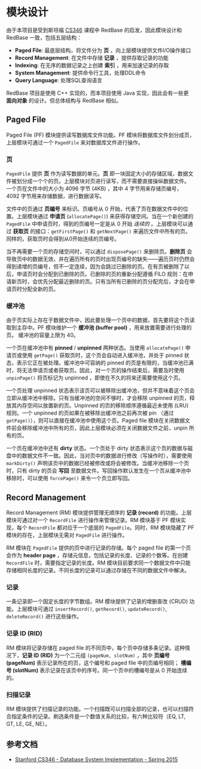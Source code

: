 # 模块设计

由于本项目是受到斯坦福 [CS346][cs346] 课程中 RedBase 的启发，因此模块设计和 RedBase 一致，包括五层结构：

+ **Paged File**: 最底层结构，将文件分为 **页** ，向上层模块提供文件I/O操作接口
+ **Record Management**: 在文件中存储 **记录** ，提供存取记录的功能
+ **Indexing**: 在无序的数据记录之上创建 **索引** ，用来加速记录的存取
+ **System Management**: 提供命令行工具，处理DDL命令
+ **Query Language**: 处理SQL查询语言

RedBase 项目是使用 C++ 实现的，而本项目使用 Java 实现，因此会有一些更 **面向对象** 的设计。但总体结构与 RedBase 相似。

## Paged File

Paged File (PF) 模块提供读写数据库文件功能。PF 模块将数据库文件划分成页，上层模块可通过一个 `PagedFile` 来对数据库文件进行操作。

### 页

`PagedFile` 提供 **页** 作为读写数据的单元。**页** 即一块固定大小的存储区域，数据文件被划分成一个个的页。上层模块对页进行读写，而不需要直接操纵数据文件。 一个页在文件中的大小为 4096 字节 (4KB) ，其中 4 字节用来存储页编号， 4092 字节用来存储数据，进行数据读写。

文件中的页通过 **页编号** 来标识。页编号从 0 开始，代表了页在数据文件中的位置。上层模块通过 **申请页** (`allocatePage()`) 来获得存储空间。当在一个新创建的 `PagedFile` 中申请页时，得到的页编号一定是从 0 开始 _连续的_ 。上层模块可以通过 **获取页** 的接口：`getFirstPage()` 和 `getNextPage()` 来遍历文件中所有的页。同样的，获取页时会得到从0开始连续的页编号。

当不再需要一个页的存储空间时，可以通过 `disposePage()` 来删除页。**删除页** 会导致页中的数据无效，并在遍历所有的页时出现页编号的缺失——遍历页时仍然会得到递增的页编号，但不一定连续，因为会跳过已删除的页。在有页被删除了以后，申请页时会分配到已删除的页。已删除的页的重新分配遵循 FILO 规则：在申请新页时，会优先分配最近删除的页。只有当所有已删除的页分配完后，才会在申请页时分配全新的页。

### 缓冲池

由于页实际上存在于数据文件中，因此要处理一个页中的数据，首先要将这个页读取到主存中。PF 模块维护一个 **缓冲池 (buffer pool)** ，用来放置需要进行处理的页。 缓冲池的容量上限为 40。

一个页在缓冲池中有 **pinned** / **unpinned** 两种状态。当使用 `allocatePage()` 申请页或使用 `getPage()` 获取页时，这个页会自动进入缓冲池，并处于 pinned 状态，表示它正在被处理。缓冲池中可容纳的 pinned 的页是有限的，当缓冲池已满时，将无法申请页或者获取页。因此，对一个页的操作结束后，需要及时使用 `unpinPage()` 将页标记为 unpinned ，即使在不久的将来还需要使用这个页。

一个页处理 unpinned 状态表示该页可以被移除出缓冲池，但并不意味着这个页会立即从缓冲池中移除。只有当缓冲池的空间不够时，才会移除 unpinned 的页，释放其内存空间以放置新的页。Unpinned 的页的移除顺序遵循最近未使用 (LRU) 规则。一个 unpinned 的页如果在被移除出缓冲池之前再次被 pin （通过 `getPage()`），则可以直接在缓冲池中使用这个页。Paged file 模块在关闭数据文件前会移除缓冲池中所有的页，因此上层模块必须在关闭数据文件之前，unpin 所有的页。

一个页在缓冲池中还有 **dirty** 状态。一个页处于 dirty 状态表示这个页的数据与磁盘中的数据文件不一致。因此，当对页中的数据进行修改（写操作时），需要使用 `markDirty()` 声明该页中的数据已经被修改或将会被修改。当缓冲池移除一个页时，只有 dirty 的页会 **写回** 至数据文件。写回操作默认发生在一个页从缓冲池中移除时，可以使用 `forcePage()` 来令一个页立即写回。

## Record Management

Record Management (RM) 模块提供管理无顺序的 **记录 (record)** 的功能。上层模块可通过对一个 `RecordFile` 进行操作来管理记录。RM 模块基于 PF 模块实现，每个 `RecordFile` 都对应于一个底层的 `PagedFile`。同时，RM 模块隐藏了 PF 模块的存在，上层模块无需对 `PagedFile` 进行操作。

RM 模块在 `PagedFile` 提供的页中进行记录的存储。每个 paged file 的第一个页会作为 **header page** ，存储元信息，包括记录的长度、记录的个数等。在创建 `RecordFile` 时，需要指定记录的长度。RM 模块目前要求同一个数据文件中只能存储相同长度的记录。不同长度的记录可以通过存储在不同的数据文件中解决。 

### 记录

一条记录即一个固定长度的字节数组。RM 模块提供了记录的增删查改 (CRUD) 功能。上层模块可通过 `insertRecord()`, `getRecord()`, `updateRecord()`, `deleteRecord()` 进行这些操作。

### 记录 ID (RID)

RM 模块将记录存储在 paged file 的不同页中，每个页中存储多条记录。这种情况下，**记录 ID (RID)** 为一个二元组 `(pageNum, slotNum)` ，其中 **页编号 (pageNum)** 表示记录所在的页，这个编号和 paged file 中的页编号相同； **槽编号 (slotNum)** 表示记录在该页中的序号。同一个页中的槽编号是从 0 开始连续的。

### 扫描记录

RM 模块提供了扫描记录的功能。一个扫描既可以扫描全部的记录，也可以扫描符合指定条件的记录。刷选条件是一个数值关系的比较，有六种比较符（EQ, LT, GT, LE, GE, NE）。

## 参考文档

+ [Stanford CS346 - Database System Implementation - Spring 2015][cs346]

[cs346]: https://web.stanford.edu/class/cs346/2015/
